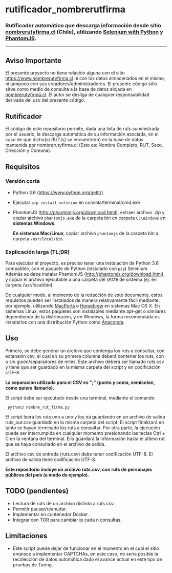 # rutificador_nombrerutfirma
### Rutificador automático que descarga información desde sitio [nombrerutyfirma.cl](https://nombrerutyfirma.cl) (Chile), utilizando [Selenium with Python](http://selenium-python.readthedocs.io) y [PhantomJS](http://phantomjs.org).

* * *

## Aviso Importante

El presente proyecto no tiene relación alguna con el sitio https://www.nombrerutyfirma.cl ni con los datos almacenados en el mismo, ni tampoco con sus creadores/administradores. El presente código sólo sirve como medio de consulta a la base de datos alojada en [nombrerutyfirma.cl](https://nombrerutyfirma.cl). El autor se desliga de cualquier responsabilidad derivada del uso del presente código.

## Rutificador

El código de este repositorio permite, dada una lista de ruts suministrada por el usuario, la descarga automática de su información asociada, en el caso de que dicho(s) RUT(s) se encuentre(n) en la base de datos mantenida por nombrerutyfirma.cl (Esto es: Nombre Completo, RUT, Sexo, Dirección y Comuna).

## Requisitos

### Versión corta

- Python 3.6 (https://www.python.org/getit/).
- Ejecutar <code>pip install selenium</code> en consola/terminal/cmd.exe
- PhantomJS (http://phantomjs.org/download.html), extraer archivo .zip y copiar archivo <code>phantomjs.exe</code> de la carpeta bin en carpeta <code>C:\Windows</code> en **sistemas Windows**. 
  
  **En sistemas Mac/Linux**, copiar archivo <code>phantomjs</code> de la carpeta bin a carpeta <code>/usr/local/bin</code>.

### Explicación larga (TL;DR)

Para ejecutar el proyecto, es preciso tener una instalación de Python 3.6 compatible, con el paquete de Python (instalado con <code>pip</code>) Selenium. Además se debe instalar PhantomJS (http://phantomjs.org/download.html), y copiar el archivo ejecutable a una carpeta del <code>$PATH</code> de sistema (ej. en carpeta /usr/local/bin).

De cualquier modo, al momento de la redacción de este documento, estos requisitos pueden ser instalados de manera relativamente fácil mediante, por ejemplo, utilizando [MacPorts](https://www.macports.org/install.php) o [Homebrew](https://brew.sh/) en sistemas Mac OS X. En sistemas Linux, estos paquetes son instalables mediante apt-get o similares dependiendo de la distribución, y en Windows, la forma recomendada es instalarlos con una distribución Python como [Anaconda](https://www.anaconda.com/download/#macos).

## Uso

Primero, se debe generar un archivo que contenga los ruts a consultar, con extensión csv, el cual en su primera columna deberá contener los ruts, con o sin guión/separadores de miles. Este archivo deberá ser llamado ruts.csv y tiene que ser guardado en la misma carpeta del script y en codificación UTF-8.

**La separación utilizada para el CSV es ";" (punto y coma, semicolon, como quiera llamarlo).**

El script debe ser ejecutado desde una terminal, mediante el comando:

<code> python3 nombre_rut_firma.py </code>

El script leerá los ruts uno a uno y los irá guardando en un archivo de salida ruts_out.csv guardado en la misma carpeta del script. El script finalizará en tanto se hayan terminado los ruts a consultar. Por otra parte, la ejecución puede ser interrumpida en cualquier momento presionando las teclas Ctrl + C en la ventana del terminal. Ello guardará la información hasta el último rut que se haya consultado en el archivo de salida.

El archivo csv de entrada (ruts.csv) debe tener codificación UTF-8. El archivo de salida tiene codificación UTF-8.

**Este repositorio incluye un archivo ruts.csv, con ruts de personajes públicos del país (a modo de ejemplo).**

## TODO (pendientes)

- Lectura de ruts de un archivo distinto a ruts.csv.
- Permitir pausar/reanudar.
- Implementar en contenedor Docker.
- Integrar con TOR para cambiar ip cada n consultas.

## Limitaciones

- Este script puede dejar de funcionar en el momento en el cual el sitio empiece a implementar CAPTCHAs, en este caso, no sería posible la recolección de datos automática dado el avance actual en este tipo de pruebas de Turing.

